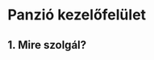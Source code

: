 <html>
  <body>
    <h1>Panzió kezelőfelület</h1>
    <div>
      <h2>1. Mire szolgál?</h2>
      <p></p>
    </div>
  </body>
</html>
